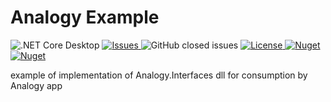 # Analogy Example

![.NET Core Desktop](https://github.com/Analogy-LogViewer/Analogy.LogViewer.Example/workflows/.NET%20Core%20Desktop/badge.svg)
<a href="https://github.com/Analogy-LogViewer/Analogy.LogViewer.Example/issues">
    <img src="https://img.shields.io/github/issues/Analogy-LogViewer/Analogy.LogViewer.Example"  alt="Issues" />
</a>
![GitHub closed issues](https://img.shields.io/github/issues-closed-raw/Analogy-LogViewer/Analogy.LogViewer.Example)
<a href="https://github.com/Analogy-LogViewer/Analogy.LogViewer.Example/blob/main/LICENSE.md">
    <img src="https://img.shields.io/github/license/Analogy-LogViewer/Analogy.LogViewer.Example" img alt="License"/>
</a>
[![Nuget](https://img.shields.io/nuget/v/Analogy.LogViewer.Example)](https://www.nuget.org/packages/Analogy.LogViewer.Example/)
[![Nuget](https://img.shields.io/nuget/dt/Analogy.LogViewer.Example)](https://www.nuget.org/packages/Analogy.LogViewer.Example/)

example of implementation of Analogy.Interfaces dll for consumption by Analogy app
